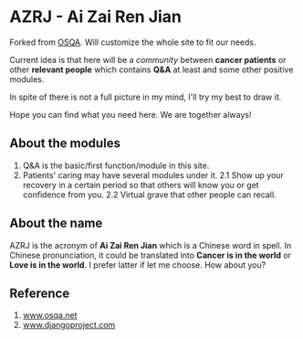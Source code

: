 AZRJ - Ai Zai Ren Jian
======================

Forked from [OSQA][1]. Will customize the whole site to fit our needs.

Current idea is that here will be a *community* between **cancer patients** or
other **relevant people** which contains **Q&A** at least and some other
positive modules.

In spite of there is not a full picture in my mind, I'll try my best to draw it.

Hope you can find what you need here. We are together always!

## About the modules

1. Q&A is the basic/first function/module in this site.
2. Patients' caring may have several modules under it.
2.1 Show up your recovery in a certain period so that others will know you or
get confidence from you.
2.2 Virtual grave that other people can recall.

## About the name

AZRJ is the acronym of **Ai Zai Ren Jian** which is a Chinese word in spell.
In Chinese pronunciation, it could be translated into
**Cancer is in the world** or **Love is in the world**.
I prefer latter if let me choose. How about you?

## Reference
1. www.osqa.net
2. www.djangoproject.com

[1]: https://github.com/OSQA/osqa "OSQA"
